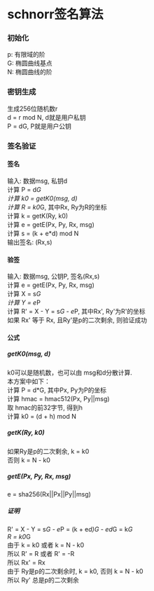 # schnorr签名算法

### 初始化
p: 有限域的阶 <br>
G: 椭圆曲线基点 <br>
N: 椭圆曲线的阶 <br>

### 密钥生成
生成256位随机数r <br>
d = r mod N, d就是用户私钥 <br>
P = dG, P就是用户公钥  <br>

### 签名验证
#### 签名
输入: 数据msg, 私钥d <br>
计算 P = d*G <br>
计算 k0 = getK0(msg, d) <br>
计算 R = k0*G, 其中Rx, Ry为R的坐标 <br>
计算 k = getK(Ry, k0) <br>
计算 e = getE(Px, Py, Rx, msg) <br>
计算 s = (k + e*d) mod N <br>
输出签名: (Rx,s)

#### 验签
输入: 数据msg, 公钥P, 签名(Rx,s) <br>
计算 e = getE(Px, Py, Rx, msg) <br>
计算 X = s*G <br>
计算 Y = e*P <br>
计算 R' = X - Y = s*G - e*P, 其中Rx', Ry'为R'的坐标 <br>
如果 Rx' 等于 Rx, 且Ry'是p的二次剩余, 则验证成功 <br>

#### 公式
##### getK0(msg, d)
k0可以是随机数，也可以由 msg和d分散计算. <br>
本方案中如下： <br>
计算 P = d*G, 其中Px, Py为P的坐标 <br>
计算 hmac = hmac512(Px, Py||msg)  <br>
取 hmac的前32字节, 得到h  <br>
计算 k0 = (d + h) mod N <br>

##### getK(Ry, k0)
如果Ry是p的二次剩余, k = k0 <br>
否则 k = N - k0  <br>

##### getE(Px, Py, Rx, msg)
e = sha256(Rx||Px||Py||msg)  <br>

##### 证明
R' = X - Y = s*G - e*P = (k + e*d)*G - e*d*G = k*G  <br>
R = k0*G        <br>
由于 k = k0 或者 k = N - k0 <br>
所以 R' = R 或者 R' = -R <br>
所以 Rx' = Rx <br>
由于 Ry是p的二次剩余时, k = k0, 否则 k = N - k0 <br>
所以 Ry' 总是p的二次剩余 <br>

